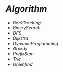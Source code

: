 # *Algorithm*

+ *BackTracking*
+ *BinarySearch*
+ *DFS*
+ *Dijkstra*
+ *DynamicProgramming*
+ *Greedy*
+ *PrefixSum*
+ *Trie*
+ *Unionfind*